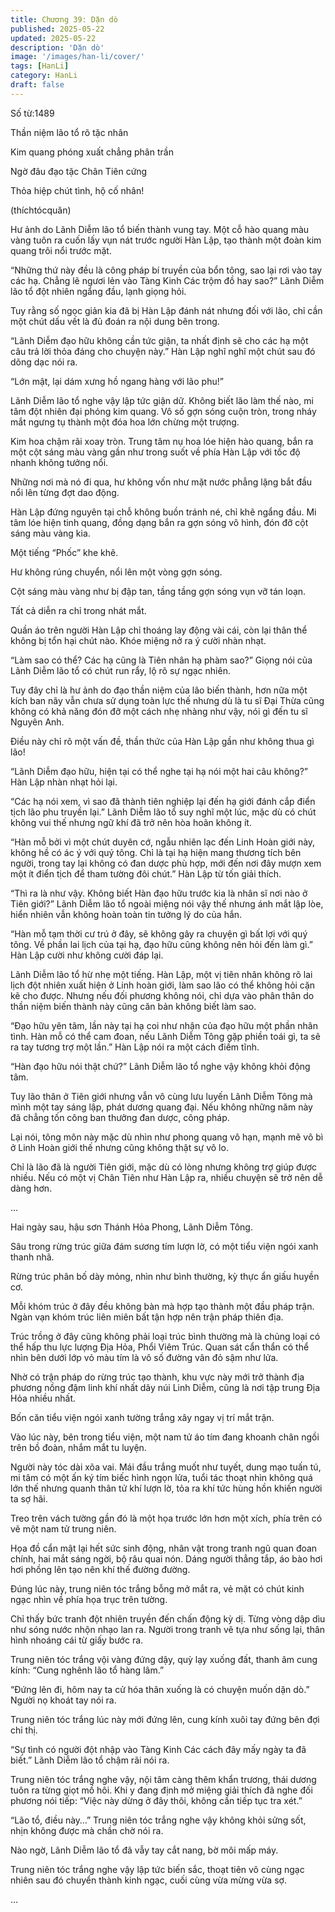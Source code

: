 ```yaml
---
title: Chương 39: Dặn dò
published: 2025-05-22
updated: 2025-05-22
description: 'Dặn dò'
image: '/images/han-li/cover/'
tags: [HanLi]
category: HanLi
draft: false
---
```


Số từ:1489  




Thần niệm lão tổ rõ tặc nhân

Kim quang phóng xuất chẳng phân trần

Ngờ đâu đạo tặc Chân Tiên cứng

Thỏa hiệp chút tình, hộ cố nhân!

(thíchtócquăn)





Hư ảnh do Lãnh Diễm lão tổ biến thành vung tay. Một cỗ hào quang màu vàng tuôn ra cuốn lấy vụn nát trước người Hàn Lập, tạo thành một đoàn kim quang trôi nổi trước mặt.

“Những thứ này đều là công pháp bí truyền của bổn tông, sao lại rơi vào tay các hạ. Chẳng lẽ ngươi lẻn vào Tàng Kinh Các trộm đồ hay sao?” Lãnh Diễm lão tổ đột nhiên ngẩng đầu, lạnh giọng hỏi.

Tuy rằng số ngọc giản kia đã bị Hàn Lập đánh nát nhưng đối với lão, chỉ cần một chút dấu vết là đủ đoán ra nội dung bên trong.

“Lãnh Diễm đạo hữu không cần tức giận, ta nhất định sẽ cho các hạ một câu trả lời thỏa đáng cho chuyện này.” Hàn Lập nghĩ nghĩ một chút sau đó dõng dạc nói ra.

“Lớn mật, lại dám xưng hồ ngang hàng với lão phu!”

Lãnh Diễm lão tổ nghe vậy lập tức giận dữ. Không biết lão làm thế nào, mi tâm đột nhiên đại phóng kim quang. Vô số gợn sóng cuộn tròn, trong nháy mắt ngưng tụ thành một đóa hoa lớn chừng một trượng.

Kim hoa chậm rãi xoay tròn. Trung tâm nụ hoa lóe hiện hào quang, bắn ra một cột sáng màu vàng gần như trong suốt về phía Hàn Lập với tốc độ nhanh không tưởng nổi.

Những nơi mà nó đi qua, hư không vốn như mặt nước phẳng lặng bắt đầu nổi lên từng đợt dao động.

Hàn Lập đứng nguyên tại chỗ không buồn tránh né, chỉ khẽ ngẩng đầu. Mi tâm lóe hiện tinh quang, đồng dạng bắn ra gợn sóng vô hình, đón đỡ cột sáng màu vàng kia.

Một tiếng “Phốc” khe khẽ.

Hư không rúng chuyển, nổi lên một vòng gợn sóng.

Cột sáng màu vàng như bị đập tan, tầng tầng gợn sóng vụn vỡ tán loạn.

Tất cả diễn ra chỉ trong nhát mắt.

Quần áo trên người Hàn Lập chỉ thoáng lay động vài cái, còn lại thân thể không bị tổn hại chút nào. Khóe miệng nở ra ý cười nhàn nhạt.

“Làm sao có thể? Các hạ cũng là Tiên nhân hạ phàm sao?” Giọng nói của Lãnh Diễm lão tổ có chút run rẩy, lộ rõ sự ngạc nhiên.

Tuy đây chỉ là hư ảnh do đạo thần niệm của lão biến thành, hơn nữa một kích ban nãy vẫn chưa sử dụng toàn lực thế nhưng dù là tu sĩ Đại Thừa cũng không có khả năng đón đỡ một cách nhẹ nhàng như vậy, nói gì đến tu sĩ Nguyên Anh.

Điều này chỉ rõ một vấn đề, thần thức của Hàn Lập gần như không thua gì lão!

“Lãnh Diễm đạo hữu, hiện tại có thể nghe tại hạ nói một hai câu không?” Hàn Lập nhàn nhạt hỏi lại.

“Các hạ nói xem, vì sao đã thành tiên nghiệp lại đến hạ giới đánh cắp điển tịch lão phu truyền lại.” Lãnh Diễm lão tổ suy nghĩ một lúc, mặc dù có chút không vui thế nhưng ngữ khí đã trở nên hòa hoãn không ít.

“Hàn mỗ bởi vì một chút duyên cớ, ngẫu nhiên lạc đến Linh Hoàn giới này, không hề có ác ý với quý tông. Chỉ là tại hạ hiện mang thương tích bên người, trong tay lại không có đan dược phù hợp, mới đến nơi đây mượn xem một ít điển tịch để tham tường đôi chút.” Hàn Lập từ tốn giải thích.

“Thì ra là như vậy. Không biết Hàn đạo hữu trước kia là nhân sĩ nơi nào ở Tiên giới?” Lãnh Diễm lão tổ ngoài miệng nói vậy thế nhưng ánh mắt lập lòe, hiển nhiên vẫn không hoàn toàn tin tưởng lý do của hắn.

“Hàn mỗ tạm thời cư trú ở đây, sẽ không gây ra chuyện gì bất lợi với quý tông. Về phần lai lịch của tại hạ, đạo hữu cũng không nên hỏi đến làm gì.” Hàn Lập cười như không cười đáp lại.

Lãnh Diễm lão tổ hừ nhẹ một tiếng. Hàn Lập, một vị tiên nhân không rõ lai lịch đột nhiên xuất hiện ở Linh hoàn giới, làm sao lão có thể không hỏi cặn kẽ cho được. Nhưng nếu đối phương không nói, chỉ dựa vào phân thân do thần niệm biến thành này cũng căn bản không biết làm sao.

“Đạo hữu yên tâm, lần này tại hạ coi như nhận của đạo hữu một phần nhân tình. Hàn mỗ có thể cam đoan, nếu Lãnh Diễm Tông gặp phiền toái gì, ta sẽ ra tay tương trợ một lần.” Hàn Lập nói ra một cách điềm tĩnh.

“Hàn đạo hữu nói thật chứ?” Lãnh Diễm lão tổ nghe vậy không khỏi động tâm.

Tuy lão thân ở Tiên giới nhưng vẫn vô cùng lưu luyến Lãnh Diễm Tông mà mình một tay sáng lập, phát dương quang đại. Nếu không những năm này đã chẳng tốn công ban thưởng đan dược, công pháp.

Lại nói, tông môn này mặc dù nhìn như phong quang vô hạn, mạnh mẽ vô bì ở Linh Hoàn giới thế nhưng cũng không thật sự vô lo.

Chỉ là lão đã là người Tiên giới, mặc dù có lòng nhưng không trợ giúp được nhiều. Nếu có một vị Chân Tiên như Hàn Lập ra, nhiều chuyện sẽ trở nên dễ dàng hơn.

...

Hai ngày sau, hậu sơn Thánh Hỏa Phong, Lãnh Diễm Tông.

Sâu trong rừng trúc giữa đám sương tím lượn lờ, có một tiểu viện ngói xanh thanh nhã.

Rừng trúc phân bố dày mỏng, nhìn như bình thường, kỳ thực ẩn giấu huyền cơ.

Mỗi khóm trúc ở đây đều không bàn mà hợp tạo thành một đầu pháp trận. Ngàn vạn khóm trúc liên miên bất tận hợp nên trận pháp thiên địa.

Trúc trồng ở đây cũng không phải loại trúc bình thường mà là chủng loại có thể hấp thu lực lượng Địa Hỏa, Phổi Viêm Trúc. Quan sát cẩn thẩn có thể nhìn bên dưới lớp vỏ màu tím là vô số đường vân đỏ sậm như lửa.

Nhờ có trận pháp do rừng trúc tạo thành, khu vực này mới trở thành địa phương nồng đậm linh khí nhất dãy núi Linh Diễm, cũng là nơi tập trung Địa Hỏa nhiều nhất.

Bốn căn tiểu viện ngói xanh tường trắng xây ngay vị trí mắt trận.

Vào lúc này, bên trong tiểu viện, một nam tử áo tím đang khoanh chân ngồi trên bồ đoàn, nhắm mắt tu luyện.

Người này tóc dài xõa vai. Mái đầu trắng muốt như tuyết, dung mạo tuấn tú, mi tâm có một ấn ký tím biếc hình ngọn lửa, tuổi tác thoạt nhìn không quá lớn thế nhưng quanh thân tử khí lượn lờ, tỏa ra khí tức hùng hồn khiến người ta sợ hãi.

Treo trên vách tường gần đó là một họa trước lớn hơn một xích, phía trên có vẽ một nam tử trung niên.

Họa đồ cẩn mật lại hết sức sinh động, nhân vật trong tranh ngũ quan đoan chính, hai mắt sáng ngời, bộ râu quai nón. Dáng người thẳng tắp, áo bào hơi hơi phồng lên tạo nên khí thế đường đường.

Đúng lúc này, trung niên tóc trắng bỗng mở mắt ra, vẻ mặt có chút kinh ngạc nhìn về phía họa trục trên tường.

Chỉ thấy bức tranh đột nhiên truyền đến chấn động kỳ dị. Từng vòng dập dìu như sóng nước nhộn nhạo lan ra. Người trong tranh vẽ tựa như sống lại, thân hình nhoáng cái từ giấy bước ra.

Trung niên tóc trắng vội vàng đứng dậy, quỳ lạy xuống đất, thanh âm cung kính: “Cung nghênh lão tổ hàng lâm.”

“Đứng lên đi, hôm nay ta cử hóa thân xuống là có chuyện muốn dặn dò.” Người nọ khoát tay nói ra.

Trung niên tóc trắng lúc này mới đứng lên, cung kính xuôi tay đứng bên đợi chỉ thị.

“Sự tình có người đột nhập vào Tàng Kinh Các cách đây mấy ngày ta đã biết.” Lãnh Diễm lão tổ chậm rãi nói ra.

Trung niên tóc trắng nghe vậy, nội tâm càng thêm khẩn trương, thái dương tuôn ra từng giọt mồ hôi. Khi y đang định mở miệng giải thích đã nghe đối phương nói tiếp: “Việc này dừng ở đây thôi, không cần tiếp tục tra xét.”

“Lão tổ, điều này…” Trung niên tóc trắng nghe vậy không khỏi sửng sốt, nhịn không được mà chần chờ nói ra.

Nào ngờ, Lãnh Diễm lão tổ đã vẫy tay cắt nang, bờ môi mấp máy.

Trung niên tóc trắng nghe vậy lập tức biến sắc, thoạt tiên vô cùng ngạc nhiên sau đó chuyển thành kinh ngạc, cuối cùng vừa mừng vừa sợ.

...
